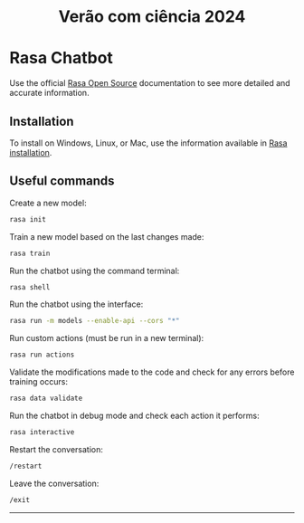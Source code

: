 <h1 align="center">Verão com ciência 2024</h1>

# Rasa Chatbot
Use the official [Rasa Open Source](https://rasa.com/docs/rasa/) documentation to see more detailed and accurate information.
## Installation
To install on Windows, Linux, or Mac, use the information available in [Rasa installation](https://rasa.com/docs/rasa/installation/environment-set-up/).
## Useful commands
Create a new model:
```bash
rasa init
```

Train a new model based on the last changes made:
```bash
rasa train
```

Run the chatbot using the command terminal:
```bash
rasa shell
```

Run the chatbot using the interface:
```bash
rasa run -m models --enable-api --cors "*"
```

Run custom actions (must be run in a new terminal):
```bash
rasa run actions
```

Validate the modifications made to the code and check for any errors before training occurs:
```bash
rasa data validate
```

Run the chatbot in debug mode and check each action it performs:
```bash
rasa interactive 
```
Restart the conversation:
```bash
/restart
```

Leave the conversation:
```bash
/exit
```
___
